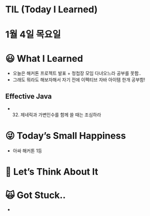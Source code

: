 # TIL (Today I Learned)

# 1월 4일 목요일

# 😃 What I Learned

- 오늘은 해커톤 프로젝트 발표 + 청첩장 모임 다녀오느라 공부를 못함..
- 그래도 뭐라도 해보자해서 자기 전에 이펙티브 자바 아이템 한개 공부함!

## Effective Java

- 32. 제네릭과 가변인수를 함께 쓸 때는 조심하라

# 😜 Today’s Small Happiness

- 아싸 해커톤 1등

# 🧐 Let’s Think About It

# 🙀 Got Stuck..

-